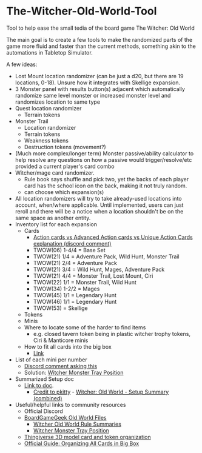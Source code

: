 # The-Witcher-Old-World-Tool

Tool to help ease the small tedia of the board game The Witcher: Old World

The main goal is to create a few tools to make the randomized parts of the game more fluid and faster than the current methods, something akin to the automations in Tabletop Simulator.

A few ideas:

* Lost Mount location randomizer (can be just a d20, but there are 19 locations, 0-18). Unsure how it integrates with Skellige expansion.
* 3 Monster panel with results button(s) adjacent which automatically randomize same level monster or increased monster level and randomizes location to same type
* Quest location randomizer
  * Terrain tokens
* Monster Trail
  * Location randomizer
  * Terrain tokens
  * Weakness tokens
  * Destruction tokens (movement?)
* (Much more complex/longer term) Monster passive/ability calculator to help resolve any questions on how a passive would trigger/resolve/etc provided a current player's card combo
* Witcher/mage card randomizer.
  * Rule book says shuffle and pick two, yet the backs of each player card has the school icon on the back, making it not truly random.
  * can choose which expansion(s)
* All location randomizers will try to take already-used locations into account, when/where applicable. Until implemented, users can just reroll and there will be a notice when a location shouldn't be on the same space as another entity.
* Inventory list for each expansion
  * Cards
    * [Action cards vs Advanced Action cards vs Unique Action Cards explanation (discord comment)](https://discord.com/channels/1055042717626929162/1059499187386986608/1118233102377042080)
    * TWOW(06) 1-4/4 = Base Set
    * TWOW(21) 1/4 = Adventure Pack, Wild Hunt, Monster Trail
    * TWOW(21) 2/4 = Adventure Pack
    * TWOW(21) 3/4 = Wild Hunt, Mages, Adventure Pack
    * TWOW(21) 4/4 = Monster Trail, Lost Mount, Ciri
    * TWOW(22) 1/1 = Monster Trail, Wild Hunt
    * TWOW(34) 1-2/2 = Mages
    * TWOW(45) 1/1 = Legendary Hunt
    * TWOW(46) 1/1 = Legendary Hunt
    * TWOW(53) = Skellige
  * Tokens
  * Minis
  * Where to locate some of the harder to find items
    * e.g. closed tavern token being in plastic witcher trophy tokens, Ciri & Manticore minis
  * How to fit all cards into the big box
    * [Link](https://www.youtube.com/watch?v=Hj7oTXJOFfg)
* List of each mini per number
  * [Discord comment asking this](https://discord.com/channels/1055042717626929162/1059499187386986608/1118484066237419621)
  * Solution: [Witcher Monster Tray Position](https://boardgamegeek.com/filepage/259976/witcher-monster-tray-position)
* Summarized Setup doc
  * [Link to doc](https://cdn.discordapp.com/attachments/1059499187386986608/1117901655212564520/Witcher_Old_World_Setup_Summary.pdf).
    * [Credit to pkitty](https://boardgamegeek.com/user/pkitty) - [Witcher: Old World - Setup Summary (combined)](https://boardgamegeek.com/filepage/254182/witcher-old-world-setup-summary-combined)
* Useful/helpful links to community resources
  * Official Discord
  * [BoardGameGeek Old World Files](https://boardgamegeek.com/boardgame/331106/witcher-old-world/files)
    * [Witcher Old World Rule Summaries](https://boardgamegeek.com/filepage/259481/witcher-old-world-rules-summary-handouts-55-x-85?rnd=0zhb8)
    * [Witcher Monster Tray Position](https://boardgamegeek.com/filepage/259976/witcher-monster-tray-position)
  * [Thingiverse 3D model card and token organization](https://thingiverse.com/thing:6078120)
  * [Official Guide: Organizing All Cards in Big Box](https://youtu.be/Hj7oTXJOFfg)
